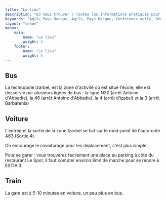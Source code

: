 ```yaml
---
title: "Le lieu"
description: "Où nous trouver ? Toutes les informations pratiques pour vous rendre à Agile Pays Basque : localisation, moyens de transport et conseils utiles pour profiter du cadre exceptionnel de la côte basque."
keywords: "Agile Pays Basque, Agile, Pays Basque, Conférence agile, Développement logiciel, Product management, UX design, Facilitation, Open space, Ateliers, Communauté agile, Partage d’expériences, Ambiance conviviale, Événement agile, Accessibilité, Inclusion, Collaboration, Mer et montagne, Gastronomie locale, Réseautage, Innovation technologique"
layout: "venue"
menus:
    main:
        name: "Le lieu"
        weight: 3
    footer:
        name: "Le lieu"
        weight: 5
---
```


## Bus

La technopole Izarbel, est la zone d'activité où est situé l'école, elle est desservie par plusieurs lignes de bus : la ligne N30 (arrêt Antoine d'Abbadie), la 46 (arrêt Antoine d'Abbadie), la 4 (arrêt d’izabel) et la 3 (arrêt Barbarenia)

## Voiture

L'entrée et la sortie de la zone Izarbel se fait sur le rond-point de l'autoroute A63 (Sortie 4).

On encourage le covoiturage pour les déplacement, c'est plus simple,

Pour se garer : vous trouverez facilement une place au parking à côté du restaurant Le Spot, il faut  compter environ 8mn de marche pour se rendre à ESTIA 3.

## Train

La gare est à 5-10 minutes en voiture, un peu plus en bus.
